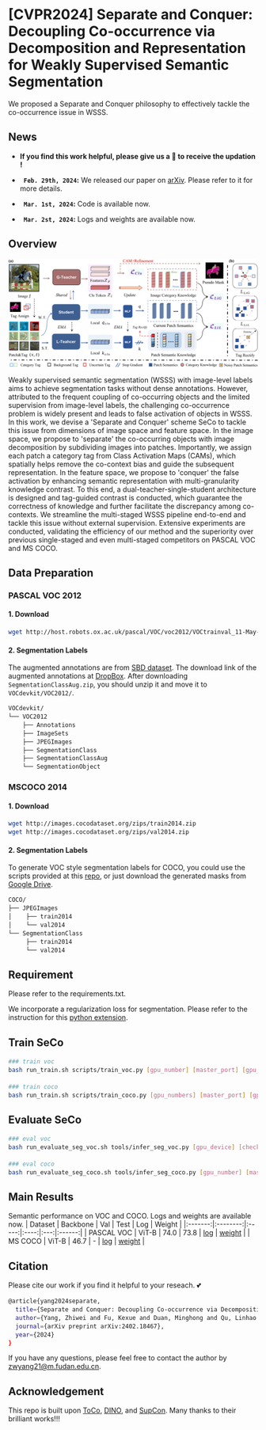 # [CVPR2024] Separate and Conquer: Decoupling Co-occurrence via Decomposition and Representation for Weakly Supervised Semantic Segmentation

We proposed a Separate and Conquer philosophy to effectively tackle the co-occurrence issue in WSSS. 

## News

* **If you find this work helpful, please give us a :star2: to receive the updation !**
* **` Feb. 29th, 2024`:** We released our paper on [arXiv](http://arxiv.org/abs/2402.18467). Please refer to it for more details.
  
* **` Mar. 1st, 2024`:**  Code is available now.
* **` Mar. 2st, 2024`:**  Logs and weights are available now.

## Overview

<p align="middle">
<img src="/sources/main_fig.png" alt="SeCo pipeline" width="1200px">
</p>

Weakly supervised semantic segmentation (WSSS) with image-level labels aims to achieve segmentation tasks without dense annotations. However, attributed to the frequent coupling of co-occurring objects and the limited supervision from image-level labels, the challenging co-occurrence problem is widely present and leads to false activation of objects in WSSS. In this work, we devise a 'Separate and Conquer' scheme SeCo to tackle this issue from dimensions of image space and feature space. In the image space, we propose to 'separate' the co-occurring objects with image decomposition by subdividing images into patches. Importantly, we assign each patch a category tag from Class Activation Maps (CAMs), which spatially helps remove the co-context bias and guide the subsequent representation. In the feature space, we propose to 'conquer' the false activation by enhancing semantic representation with multi-granularity knowledge contrast. To this end, a dual-teacher-single-student architecture is designed and tag-guided contrast is conducted, which guarantee the correctness of knowledge and further facilitate the discrepancy among co-contexts. We streamline the multi-staged WSSS pipeline end-to-end and tackle this issue without external supervision. Extensive experiments are conducted, validating the efficiency of our method and the superiority over previous single-staged and even multi-staged competitors on PASCAL VOC and MS COCO.


## Data Preparation

### PASCAL VOC 2012

#### 1. Download

``` bash
wget http://host.robots.ox.ac.uk/pascal/VOC/voc2012/VOCtrainval_11-May-2012.tar
```
#### 2. Segmentation Labels

The augmented annotations are from [SBD dataset](http://home.bharathh.info/pubs/codes/SBD/download.html). The download link of the augmented annotations at
[DropBox](https://www.dropbox.com/s/oeu149j8qtbs1x0/SegmentationClassAug.zip?dl=0). After downloading ` SegmentationClassAug.zip `, you should unzip it and move it to `VOCdevkit/VOC2012/`. 

``` bash
VOCdevkit/
└── VOC2012
    ├── Annotations
    ├── ImageSets
    ├── JPEGImages
    ├── SegmentationClass
    ├── SegmentationClassAug
    └── SegmentationObject
```

### MSCOCO 2014

#### 1. Download
``` bash
wget http://images.cocodataset.org/zips/train2014.zip
wget http://images.cocodataset.org/zips/val2014.zip
```

#### 2. Segmentation Labels

To generate VOC style segmentation labels for COCO, you could use the scripts provided at this [repo](https://github.com/alicranck/coco2voc), or just download the generated masks from [Google Drive](https://drive.google.com/file/d/147kbmwiXUnd2dW9_j8L5L0qwFYHUcP9I/view?usp=share_link).

``` bash
COCO/
├── JPEGImages
│    ├── train2014
│    └── val2014
└── SegmentationClass
     ├── train2014
     └── val2014
```

## Requirement

Please refer to the requirements.txt. 

We incorporate a regularization loss for segmentation. Please refer to the instruction for this [python extension](https://github.com/meng-tang/rloss/tree/master/pytorch#build-python-extension-module).

## Train SeCo
``` bash
### train voc
bash run_train.sh scripts/train_voc.py [gpu_number] [master_port] [gpu_device] train_voc

### train coco
bash run_train.sh scripts/train_coco.py [gpu_numbers] [master_port] [gpu_devices] train_coco
```

## Evaluate SeCo
``` bash
### eval voc
bash run_evaluate_seg_voc.sh tools/infer_seg_voc.py [gpu_device] [checkpoint_path]

### eval coco
bash run_evaluate_seg_coco.sh tools/infer_seg_coco.py [gpu_number] [master_port] [gpu_device] [checkpoint_path]
```

## Main Results
Semantic performance on VOC and COCO. Logs and weights are available now.
| Dataset | Backbone |  Val  | Test | Log | Weight |
|:-------:|:--------:|:-----:|:----:|:---:|:------:|
|   PASCAL VOC   |   ViT-B  | 74.0  | 73.8 | [log](https://drive.google.com/file/d/1C84BBbj7_vHVFL_tS0wFk3TdU-PfLdlp/view?usp=sharing) | [weight](https://drive.google.com/file/d/1m5Yezcs1EPUuyJq1U_W0WuyPNj2Me4wT/view?usp=sharing)       |
|   MS COCO  |   ViT-B  |  46.7 |   -  | [log](https://drive.google.com/file/d/1eBx9ESGa-pZI8sK41auXYfZsywTS3r5I/view?usp=sharing) | [weight](https://drive.google.com/file/d/1XpazzVBmSMwFsa7ei_Av22PGKA7pq7V0/view?usp=sharing)       |

## Citation 
Please cite our work if you find it helpful to your reseach. :two_hearts:
```bash
@article{yang2024separate,
  title={Separate and Conquer: Decoupling Co-occurrence via Decomposition and Representation for Weakly Supervised Semantic Segmentation},
  author={Yang, Zhiwei and Fu, Kexue and Duan, Minghong and Qu, Linhao and Wang, Shuo and Song, Zhijian},
  journal={arXiv preprint arXiv:2402.18467},
  year={2024}
}
```


If you have any questions, please feel free to contact the author by zwyang21@m.fudan.edu.cn.

## Acknowledgement
This repo is built upon [ToCo](https://github.com/rulixiang/ToCo), [DINO](https://github.com/facebookresearch/dino), and [SupCon](https://github.com/HobbitLong/SupContrast.git). Many thanks to their brilliant works!!!
